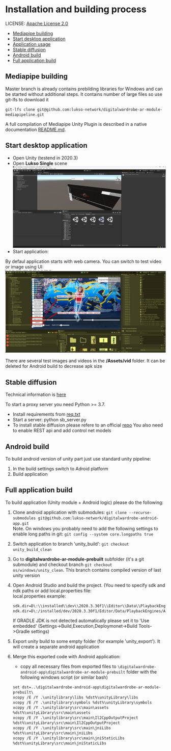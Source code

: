 # Installation and building process

LICENSE: [Apache License 2.0](/LICENSE)

- [Mediapipe building](#mediapipe-building)
- [Start desktop application](#start-desktop-application)
- [Application usage](/Docs/application_usage.md)
- [Stable diffusion](#stable-diffusion)
- [Android build](#android-build)
- [Full application build](#full-application-build)

## Mediapipe building

Master branch is already contains prebilding libraries for Windows and can be started without additional steps. It contains number of large files so use git-lfs to download it
```
git-lfs clone git@github.com:lukso-network/digitalwardrobe-ar-module-mediapipeline.git
```

A full compilation of Mediapipe Unity Plugin is described in a native documentation [README.md](/README.md).

## Start desktop application

- Open Unity (testend in 2020.3)
- Open **Lukso Single** scene ![](/Docs/images/lukso_scene.jpg)
- Start application:

By defaul application starts with web camera. You can switch to test video or image using UI: ![](/Docs/images/sources.jpg)

There are several test images and videos in the **/Assets/vid** folder. It can be deleted for Android build to decrease apk size

## Stable diffusion

Technical information is [here](/Docs/index.md#stable-diffusion)

To start a proxy server you need Python >= 3.7. 
- Install requirements from [req.txt](/Docs/sb_server/req.txt)
- Start a server: python sb_server.py
- To install stable diffusion please refere to an official [repo](https://gitgud.io/AUTOMATIC1111/stable-diffusion-webui)
You also need to enable REST api and add control net models

## Android build

To build android version of unity part just use standard unity pipeline:
1. In the build settings switch to Adroid platform
2. Build application

## Full application build 

To build application (Unity module + Android logic) please do the following:
1. Clone android application with submodules: ```git clone --recurse-submodules git@github.com:lukso-network/digitalwardrobe-android-app.git``` <br>
Note. On windows you probably need to add the following settings to enable long paths in git: ```git config --system core.longpaths true```
1. Switch application to branch 'unity_build': ```git checkout unity_build_clean```
1. Go to **digitalwardrobe-ar-module-prebuilt** subfolder (it's a git submodule) and checkout branch ```git checkout os/windows/unity_clean```. This branch contains compiled version of last unity version
1. Open Android Studio and build the project. (You need to specify sdk and ndk paths or add local.properties file: <br>
   local.properties example:
   ```
   sdk.dir=D\:\\installed\\dev\\2020.3.30f1\\Editor\\Data\\PlaybackEngines\\AndroidPlayer\\SDK
   ndk.dir=D\:/installed/dev/2020.3.30f1/Editor/Data/PlaybackEngines/AndroidPlayer/NDK
   ```
   If GRADLE JDK is not detected automatically please set it to 'Use embedded' (Settings->Build,Execution,Deploymonet->Build Tools->Gradle settings)

1. Export unity build to some empty folder (for example 'unity_export'). It will create a separate android application
1. Merge this exported code with Android application:
   - copy all necessary files from exported files to ```\digitalwardrobe-android-app\digitalwardrobe-ar-module-prebuilt``` folder with the following windows script (or similar bash)
   ```
   set dst=..\digitalwardrobe-android-app\digitalwardrobe-ar-module-prebuilt\
   xcopy /E /Y .\unitylibrary\libs %dst%\unityLibrary\libs
   xcopy /E /Y .\unitylibrary\symbols %dst%\unityLibrary\symbols
   xcopy /E /Y .\unitylibrary\src\main\assets %dst%\unityLibrary\src\main\assets
   xcopy /E /Y .\unitylibrary\src\main\Il2CppOutputProject %dst%\unityLibrary\src\main\Il2CppOutputProject
   xcopy /E /Y .\unitylibrary\src\main\jniLibs %dst%\unityLibrary\src\main\jniLibs
   xcopy /E /Y .\unitylibrary\src\main\jniStaticLibs %dst%\unityLibrary\src\main\jniStaticLibs

   ```


